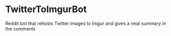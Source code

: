 # TwitterToImgurBot
Reddit bot that rehosts Twitter images to Imgur and gives a neat summary in the comments
